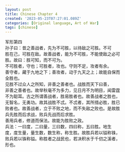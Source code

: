 ```yaml
---
layout: post
title: Chinese Chapter 4
created: '2023-05-23T07:27:01.089Z'
categories: [Original language, Art of War]
tags: [chinese]
---
```

军形第四  
孙子曰：昔之善战者，先为不可胜，以待敌之可胜。不可  
胜在己，可胜在敌。故善战者，能为不可胜，不能使敌之必可  
胜。故曰：胜可知，而不可为。  
不可胜者，守也；可胜者，攻也。守则不足，攻者有余。  
善守者，藏于九地之下；善攻者，动于九天之上；故能自保而  
全胜也。  
见胜不过众人之所知，非善之善者也。战胜而天下曰善，  
非善之善者也。故举秋毫不为多力，见日月不为明目，闻雷霆  
不为聪耳。古之所谓善战者，胜易胜者也。故善战者之胜也，  
无智名，无勇功。故其战胜不忒。不忒者，其所措必胜，胜已  
败者也。故善战者，立于不败之地，而不失敌之败也。是故胜  
兵先胜而后求战，败兵先战而后求胜。  
善用兵者，修道而保法。故能为胜败之政。  
兵法：一曰度，二曰量，三曰数，四曰称，五曰胜。地生  
度，度生量，量生数，数生称，称生胜。故胜兵若以镒称铢，  
败兵若以铢称镒。称胜者之战民也，若决积水于千仞之溪者，  
形也。